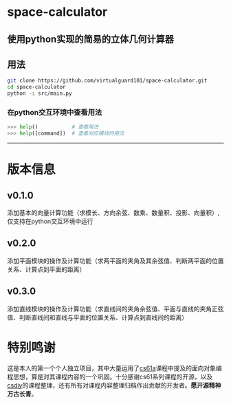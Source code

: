 # space-calculator
## 使用python实现的简易的立体几何计算器

## 用法

```bash
git clone https://github.com/virtualguard101/space-calculator.git
cd space-calculator
python -i src/main.py
```

### 在python交互环境中查看用法

```python
>>> help()           # 查看用法
>>> help([command])  # 查看对应模块的用法
```

---
# 版本信息

## v0.1.0
添加基本的向量计算功能（求模长、方向余弦、数乘、数量积、投影、向量积）, 仅支持在python交互环境中运行<br>
## v0.2.0
添加平面模块的操作及计算功能（求两平面的夹角及其余弦值、判断两平面的位置关系、计算点到平面的距离）<br>
## v0.3.0
添加直线模块的操作及计算功能（求直线间的夹角余弦值、平面与直线的夹角正弦值、判断直线间和直线与平面的位置关系、计算点到直线间的距离）<br>

# 特别鸣谢

这是本人的第一个个人独立项目，其中大量运用了[cs61a](https://cs61a.org/)课程中提及的面向对象编程思想，算是对其课程内容的一个巩固。十分感谢cs61系列课程的开源，以及[csdiy](https://csdiy.wiki/)的课程整理，还有所有对课程内容整理归档作出贡献的开发者。**愿开源精神万古长青**。